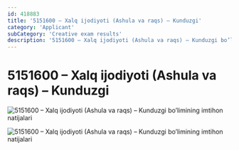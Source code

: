 ```yaml
---
id: 418883
title: '5151600 – Xalq ijodiyoti (Ashula va raqs) – Kunduzgi'
category: 'Applicant'
subCategory: 'Creative exam results'
description: '5151600 – Xalq ijodiyoti (Ashula va raqs) – Kunduzgi bo’limining imtihon natijalari'
---
```


# 5151600 – Xalq ijodiyoti (Ashula va raqs) – Kunduzgi

![5151600 – Xalq ijodiyoti (Ashula va raqs) – Kunduzgi bo’limining imtihon natijalari](/page/418883/photo_2020-10-06_18-10-35-2-1024x746.jpg)

![5151600 – Xalq ijodiyoti (Ashula va raqs) – Kunduzgi bo’limining imtihon natijalari](/page/418883/photo_2020-10-06_18-10-36-1024x746.jpg)

